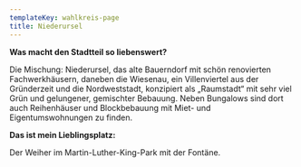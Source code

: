 ```yaml
---
templateKey: wahlkreis-page
title: Niederursel
---
```

**Was macht den Stadtteil so liebenswert?**

Die Mischung: Niederursel, das alte Bauerndorf mit schön renovierten Fachwerkhäusern, daneben die Wiesenau, ein Villenviertel aus der Gründerzeit und die Nordweststadt, konzipiert als „Raumstadt“ mit sehr viel Grün und gelungener, gemischter Bebauung. Neben Bungalows sind dort auch Reihenhäuser und Blockbebauung mit Miet- und Eigentumswohnungen zu finden.

**Das ist mein Lieblingsplatz:**

Der Weiher im Martin-Luther-King-Park mit der Fontäne.